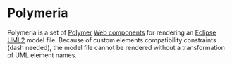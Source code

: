 Polymeria
========

Polymeria is a set of [Polymer](https://www.polymer-project.org/) [Web components](http://www.w3.org/TR/custom-elements/) for rendering an [Eclipse UML2](http://www.eclipse.org/modeling/mdt/?project=uml2) model file. Because of custom elements compatibility constraints (dash needed), the model file cannot be rendered without a transformation of UML element names.

